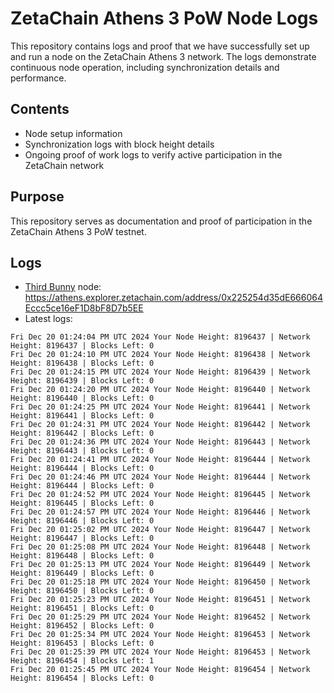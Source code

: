 # ZetaChain Athens 3 PoW Node Logs
This repository contains logs and proof that we have successfully set up and run a node on the ZetaChain Athens 3 network. The logs demonstrate continuous node operation, including synchronization details and performance.

## Contents
- Node setup information
- Synchronization logs with block height details
- Ongoing proof of work logs to verify active participation in the ZetaChain network

## Purpose
This repository serves as documentation and proof of participation in the ZetaChain Athens 3 PoW testnet.

## Logs

- [Third Bunny](https://thirdbunny.xyz/) node: https://athens.explorer.zetachain.com/address/0x225254d35dE666064Eccc5ce16eF1D8bF8D7b5EE
- Latest logs:
```
Fri Dec 20 01:24:04 PM UTC 2024 Your Node Height: 8196437 | Network Height: 8196437 | Blocks Left: 0
Fri Dec 20 01:24:10 PM UTC 2024 Your Node Height: 8196438 | Network Height: 8196438 | Blocks Left: 0
Fri Dec 20 01:24:15 PM UTC 2024 Your Node Height: 8196439 | Network Height: 8196439 | Blocks Left: 0
Fri Dec 20 01:24:20 PM UTC 2024 Your Node Height: 8196440 | Network Height: 8196440 | Blocks Left: 0
Fri Dec 20 01:24:25 PM UTC 2024 Your Node Height: 8196441 | Network Height: 8196441 | Blocks Left: 0
Fri Dec 20 01:24:31 PM UTC 2024 Your Node Height: 8196442 | Network Height: 8196442 | Blocks Left: 0
Fri Dec 20 01:24:36 PM UTC 2024 Your Node Height: 8196443 | Network Height: 8196443 | Blocks Left: 0
Fri Dec 20 01:24:41 PM UTC 2024 Your Node Height: 8196444 | Network Height: 8196444 | Blocks Left: 0
Fri Dec 20 01:24:46 PM UTC 2024 Your Node Height: 8196444 | Network Height: 8196444 | Blocks Left: 0
Fri Dec 20 01:24:52 PM UTC 2024 Your Node Height: 8196445 | Network Height: 8196445 | Blocks Left: 0
Fri Dec 20 01:24:57 PM UTC 2024 Your Node Height: 8196446 | Network Height: 8196446 | Blocks Left: 0
Fri Dec 20 01:25:02 PM UTC 2024 Your Node Height: 8196447 | Network Height: 8196447 | Blocks Left: 0
Fri Dec 20 01:25:08 PM UTC 2024 Your Node Height: 8196448 | Network Height: 8196448 | Blocks Left: 0
Fri Dec 20 01:25:13 PM UTC 2024 Your Node Height: 8196449 | Network Height: 8196449 | Blocks Left: 0
Fri Dec 20 01:25:18 PM UTC 2024 Your Node Height: 8196450 | Network Height: 8196450 | Blocks Left: 0
Fri Dec 20 01:25:23 PM UTC 2024 Your Node Height: 8196451 | Network Height: 8196451 | Blocks Left: 0
Fri Dec 20 01:25:29 PM UTC 2024 Your Node Height: 8196452 | Network Height: 8196452 | Blocks Left: 0
Fri Dec 20 01:25:34 PM UTC 2024 Your Node Height: 8196453 | Network Height: 8196453 | Blocks Left: 0
Fri Dec 20 01:25:39 PM UTC 2024 Your Node Height: 8196453 | Network Height: 8196454 | Blocks Left: 1
Fri Dec 20 01:25:45 PM UTC 2024 Your Node Height: 8196454 | Network Height: 8196454 | Blocks Left: 0
```
